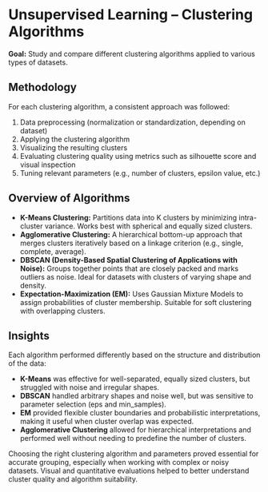 # Unsupervised Learning – Clustering Algorithms

**Goal:** Study and compare different clustering algorithms applied to various types of datasets.

## Methodology
For each clustering algorithm, a consistent approach was followed:
1. Data preprocessing (normalization or standardization, depending on dataset)
2. Applying the clustering algorithm
3. Visualizing the resulting clusters
4. Evaluating clustering quality using metrics such as silhouette score and visual inspection
5. Tuning relevant parameters (e.g., number of clusters, epsilon value, etc.)

## Overview of Algorithms
- **K-Means Clustering:** Partitions data into K clusters by minimizing intra-cluster variance. Works best with spherical and equally sized clusters.
- **Agglomerative Clustering:** A hierarchical bottom-up approach that merges clusters iteratively based on a linkage criterion (e.g., single, complete, average).
- **DBSCAN (Density-Based Spatial Clustering of Applications with Noise):** Groups together points that are closely packed and marks outliers as noise. Ideal for datasets with clusters of varying shape and density.
- **Expectation-Maximization (EM):** Uses Gaussian Mixture Models to assign probabilities of cluster membership. Suitable for soft clustering with overlapping clusters.


## Insights
Each algorithm performed differently based on the structure and distribution of the data:

- **K-Means** was effective for well-separated, equally sized clusters, but struggled with noise and irregular shapes.
- **DBSCAN** handled arbitrary shapes and noise well, but was sensitive to parameter selection (eps and min_samples).
- **EM** provided flexible cluster boundaries and probabilistic interpretations, making it useful when cluster overlap was expected.
- **Agglomerative Clustering** allowed for hierarchical interpretations and performed well without needing to predefine the number of clusters.

Choosing the right clustering algorithm and parameters proved essential for accurate grouping, especially when working with complex or noisy datasets. Visual and quantitative evaluations helped to better understand cluster quality and algorithm suitability.

